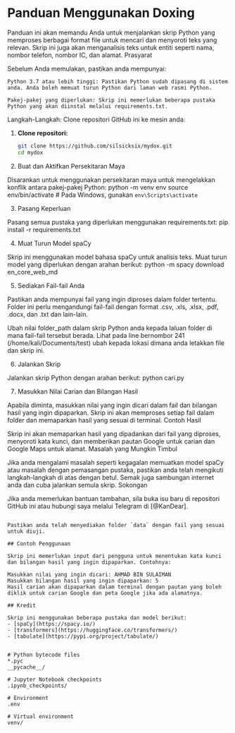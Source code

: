 # Panduan Menggunakan Doxing

Panduan ini akan memandu Anda untuk menjalankan skrip Python yang memproses berbagai format file untuk mencari dan menyoroti teks yang relevan. Skrip ini juga akan menganalisis teks untuk entiti seperti nama, nombor telefon, nombor IC, dan alamat.
Prasyarat

Sebelum Anda memulakan, pastikan anda mempunyai:

    Python 3.7 atau lebih tinggi: Pastikan Python sudah dipasang di sistem anda. Anda boleh memuat turun Python dari laman web rasmi Python.

    Pakej-pakej yang diperlukan: Skrip ini memerlukan beberapa pustaka Python yang akan diinstal melalui requirements.txt.

Langkah-Langkah:
Clone repositori GitHub ini ke mesin anda:
1. **Clone repositori:**

   ```bash
   git clone https://github.com/silsicksix/mydox.git
   cd mydox
   ```

2. Buat dan Aktifkan Persekitaran Maya

Disarankan untuk menggunakan persekitaran maya untuk mengelakkan konflik antara pakej-pakej Python:
python -m venv env
source env/bin/activate  # Pada Windows, gunakan `env\Scripts\activate`

3. Pasang Keperluan

Pasang semua pustaka yang diperlukan menggunakan requirements.txt:
pip install -r requirements.txt

4. Muat Turun Model spaCy

Skrip ini menggunakan model bahasa spaCy untuk analisis teks. Muat turun model yang diperlukan dengan arahan berikut:
python -m spacy download en_core_web_md


5. Sediakan Fail-fail Anda

Pastikan anda mempunyai fail yang ingin diproses dalam folder tertentu. Folder ini perlu mengandungi fail-fail dengan format .csv, .xls, .xlsx, .pdf, .docx, dan .txt dan lain-lain.

Ubah nilai folder_path dalam skrip Python anda kepada laluan folder di mana fail-fail tersebut berada. Lihat pada line 
bernombor 241 (/home/kali/Documents/test) ubah kepada lokasi dimana anda letakkan file dan skrip ini.

6. Jalankan Skrip

Jalankan skrip Python dengan arahan berikut:
python cari.py


7. Masukkan Nilai Carian dan Bilangan Hasil

Apabila diminta, masukkan nilai yang ingin dicari dalam fail dan bilangan hasil yang ingin dipaparkan. Skrip ini akan memproses setiap fail dalam folder dan memaparkan hasil yang sesuai di terminal.
Contoh Hasil

Skrip ini akan memaparkan hasil yang dipadankan dari fail yang diproses, menyoroti kata kunci, dan memberikan pautan Google untuk carian dan Google Maps untuk alamat.
Masalah yang Mungkin Timbul

Jika anda mengalami masalah seperti kegagalan memuatkan model spaCy atau masalah dengan pemasangan pustaka, pastikan anda telah mengikuti langkah-langkah di atas dengan betul. Semak juga sambungan internet anda dan cuba jalankan semula skrip.
Sokongan

Jika anda memerlukan bantuan tambahan, sila buka isu baru di repositori GitHub ini atau hubungi saya melalui Telegram di [@KanDear].
   ```

Pastikan anda telah menyediakan folder `data` dengan fail yang sesuai untuk diuji.

## Contoh Penggunaan

Skrip ini memerlukan input dari pengguna untuk menentukan kata kunci dan bilangan hasil yang ingin dipaparkan. Contohnya:

Masukkan nilai yang ingin dicari: AHMAD BIN SULAIMAN
Masukkan bilangan hasil yang ingin dipaparkan: 5
Hasil carian akan dipaparkan dalam terminal dengan pautan yang boleh diklik untuk carian Google dan peta Google jika ada alamatnya.

## Kredit

Skrip ini menggunakan beberapa pustaka dan model berikut:
- [spaCy](https://spacy.io/)
- [transformers](https://huggingface.co/transformers/)
- [tabulate](https://pypi.org/project/tabulate/)


# Python bytecode files
*.pyc
__pycache__/

# Jupyter Notebook checkpoints
.ipynb_checkpoints/

# Environment
.env

# Virtual environment
venv/

